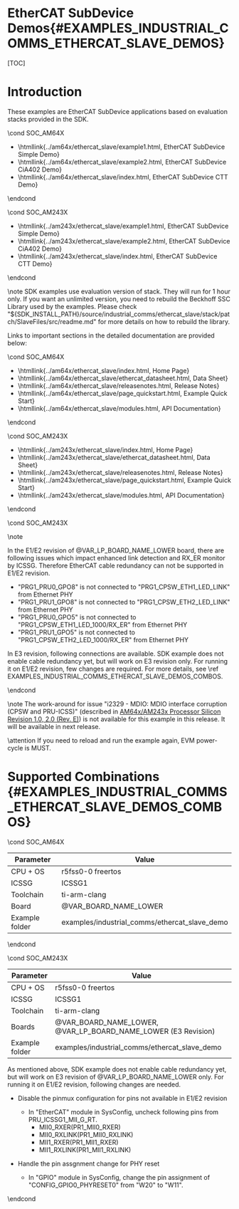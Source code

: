 # EtherCAT SubDevice Demos{#EXAMPLES_INDUSTRIAL_COMMS_ETHERCAT_SLAVE_DEMOS}

[TOC]

# Introduction

These examples are EtherCAT SubDevice applications based on evaluation stacks provided in the SDK.

\cond SOC_AM64X

- \htmllink{../am64x/ethercat_slave/example1.html, EtherCAT SubDevice Simple Demo}
- \htmllink{../am64x/ethercat_slave/example2.html, EtherCAT SubDevice CiA402 Demo}
- \htmllink{../am64x/ethercat_slave/index.html, EtherCAT SubDevice CTT Demo}


\endcond

\cond SOC_AM243X

- \htmllink{../am243x/ethercat_slave/example1.html, EtherCAT SubDevice Simple Demo}
- \htmllink{../am243x/ethercat_slave/example2.html, EtherCAT SubDevice CiA402 Demo}
- \htmllink{../am243x/ethercat_slave/index.html, EtherCAT SubDevice CTT Demo}

\endcond

\note SDK examples use evaluation version of stack. They will run for 1 hour only. If you want an unlimited version, you need to rebuild the Beckhoff SSC Library used by the examples. Please check "${SDK_INSTALL_PATH}/source/industrial_comms/ethercat_slave/stack/patch/SlaveFiles/src/readme.md" for more details on how to rebuild the library.

Links to important sections in the detailed documentation are provided below:

\cond SOC_AM64X

- \htmllink{../am64x/ethercat_slave/index.html, Home Page}
- \htmllink{../am64x/ethercat_slave/ethercat_datasheet.html, Data Sheet}
- \htmllink{../am64x/ethercat_slave/releasenotes.html, Release Notes}
- \htmllink{../am64x/ethercat_slave/page_quickstart.html, Example Quick Start}
- \htmllink{../am64x/ethercat_slave/modules.html, API Documentation}

\endcond

\cond SOC_AM243X

- \htmllink{../am243x/ethercat_slave/index.html, Home Page}
- \htmllink{../am243x/ethercat_slave/ethercat_datasheet.html, Data Sheet}
- \htmllink{../am243x/ethercat_slave/releasenotes.html, Release Notes}
- \htmllink{../am243x/ethercat_slave/page_quickstart.html, Example Quick Start}
- \htmllink{../am243x/ethercat_slave/modules.html, API Documentation}

\endcond

\cond SOC_AM243X

\note

 In the E1/E2 revision of @VAR_LP_BOARD_NAME_LOWER board, there are following issues which impact enhanced link detection and RX_ER monitor by ICSSG. Therefore EtherCAT cable redundancy can not be supported in E1/E2 revision.
 - "PRG1_PRU0_GPO8" is not connected to "PRG1_CPSW_ETH1_LED_LINK" from Ethernet PHY
 - "PRG1_PRU1_GPO8" is not connected to "PRG1_CPSW_ETH2_LED_LINK" from Ethernet PHY
 - "PRG1_PRU0_GPO5" is not connected to "PRG1_CPSW_ETH1_LED_1000/RX_ER" from Ethernet PHY
 - "PRG1_PRU1_GPO5" is not connected to "PRG1_CPSW_ETH2_LED_1000/RX_ER" from Ethernet PHY

 In E3 revision, following connections are available. SDK example does not enable cable redundancy yet, but will work on E3 revision only. For running it on E1/E2 revision, few changes are required. For more details, see \ref EXAMPLES_INDUSTRIAL_COMMS_ETHERCAT_SLAVE_DEMOS_COMBOS.

\endcond

\note The work-around for issue "i2329 - MDIO: MDIO interface corruption (CPSW and PRU-ICSS)" (described in <a href="https://www.ti.com/lit/er/sprz457e/sprz457e.pdf">AM64x/AM243x Processor Silicon Revision 1.0, 2.0 (Rev. E)</a>) is not available for this example in this release. It will be available in next release.

\attention If you need to reload and run the example again, EVM power-cycle is MUST.

# Supported Combinations {#EXAMPLES_INDUSTRIAL_COMMS_ETHERCAT_SLAVE_DEMOS_COMBOS}

\cond SOC_AM64X

 Parameter      | Value
 ---------------|-----------
 CPU + OS       | r5fss0-0 freertos
 ICSSG          | ICSSG1
 Toolchain      | ti-arm-clang
 Board          | @VAR_BOARD_NAME_LOWER
 Example folder | examples/industrial_comms/ethercat_slave_demo

\endcond

\cond SOC_AM243X

 Parameter      | Value
 ---------------|-----------
 CPU + OS       | r5fss0-0 freertos
 ICSSG          | ICSSG1
 Toolchain      | ti-arm-clang
 Boards         | @VAR_BOARD_NAME_LOWER, @VAR_LP_BOARD_NAME_LOWER (E3 Revision)
 Example folder | examples/industrial_comms/ethercat_slave_demo


As mentioned above, SDK example does not enable cable redundancy yet, but will work on E3 revision of @VAR_LP_BOARD_NAME_LOWER only. For running it on E1/E2 revision, following changes are needed.

- Disable the pinmux configuration for pins not available in E1/E2 revision
    - In "EtherCAT" module in SysConfig, uncheck following pins from PRU_ICSSG1_MII_G_RT.
        - MII0_RXER(PR1_MII0_RXER)
        - MII0_RXLINK(PR1_MII0_RXLINK)
        - MII1_RXER(PR1_MII1_RXER)
        - MII1_RXLINK(PR1_MII1_RXLINK)

- Handle the pin assgnment change for PHY reset
    - In "GPIO" module in SysConfig, change the pin assignment of "CONFIG_GPIO0_PHYRESET0" from "W20" to "W11".

\endcond

